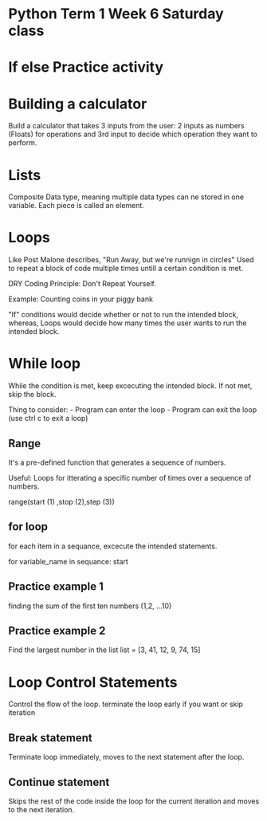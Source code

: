 # Python Term 1 Week 6 Saturday class

# If else Practice activity

# Building a calculator

Build a calculator that takes 3 inputs from the user:
2 inputs as numbers (Floats) for operations and 3rd input to decide which operation they want to perform.

# Lists
Composite Data type, meaning multiple data types can ne stored in one variable.
Each piece is called an element.

# Loops

Like Post Malone describes, "Run Away, but we're runnign in circles"
Used to repeat a block of code multiple times untill a certain condition is met.

DRY  Coding Principle: Don't Repeat Yourself.

Example: Counting coins in your piggy bank

"If" conditions would decide whether or not to run the intended block, whereas, Loops would decide how many times the user wants to run the intended block.

# While loop
While the condition is met, keep excecuting the intended block. If not met, skip the block.

Thing to consider:
    - Program can enter the loop
    - Program can exit the loop (use ctrl c to exit a loop)

## Range
It's a pre-defined function that generates a sequence of numbers.

Useful: Loops for itterating a specific number of times over a sequence of numbers.

range(start (1) ,stop (2),step  (3))

## for loop
for each item in a sequance, excecute the intended statements.

for variable_name in sequance:
    start

## Practice example 1
finding the sum of the first ten numbers (1,2, ...10)

## Practice example 2
Find the largest number in the list
list = [3, 41, 12, 9, 74, 15]

# Loop Control Statements
Control the flow of the loop. terminate the loop early if you want or skip iteration

## Break statement
Terminate loop immediately, moves to the next statement after the loop.

## Continue statement
Skips the rest of the code inside the loop for the current iteration and moves to the next iteration.


